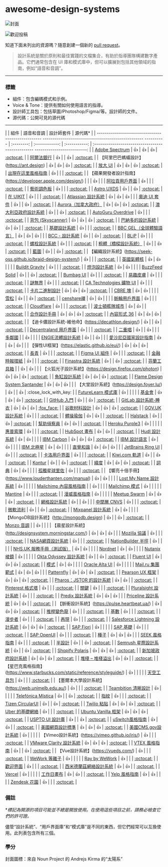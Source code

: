# awesome-design-systems

![封面](../../cover.png)

![歡迎投稿](https://img.shields.io/badge/Contributions-welcome-blue.svg)

知道下面未列出的資源嗎？隨意創建一個新的 [pull request](https://github.com/alexpate/awesome-design-systems/pulls)。

> 設計系統是關於原則和最佳實踐的文檔集合，有助於指導團隊構建數字產品。它們通常包含在 UI 庫和模式庫中，但可以擴展到包括其他領域的指南，例如“語音和音調”。

***

### 標籤

* 組件：包含編碼模式和示例。
* Voice & Tone：提供有關如何使用語言的指導。
* 設計師工具包：包括草圖/Photoshop/Figma/等。設計師的文件。
* 源代碼：公開可見的源代碼

***

\| | 組件 | 語音和音調 | 設計師套件 | 源代碼\* | | -------------------------------------------------- -------------------------------------------------- ---------- | :--------: | :------------: | :-----------: | :------------------------------------------------ --------------------------: | | [Adobe Spectrum](https://spectrum.adobe.com) | 👍 | 👍 | 👍 | [:octocat:](https://github.com/adobe/react-spectrum) | | [阿爾法銀行](https://design.alfabank.ru) | 👍 | | 👍 | [:octocat:](https://github.com/alfa-laboratory/arui-feather) | | 【阿里巴巴螞蟻設計】(https://ant.design) | 👍 | 👍 | 👍 | [:octocat:](https://github.com/ant-design/ant-design/) | | [放大 UI](https://ui.docs.amplify.aws) | 👍 | 👍 | 👍 | [:octocat:](https://github.com/aws-amplify/amplify-ui/) | | [出現在這里風格指南](https://bloom.appearhere.co.uk) | 👍 | | | [:octocat:](https://github.com/appearhere/bloom) | | 【蘋果開發者設計指南】(https://developer.apple.com/design/) | | | 👍 | | | [阿拉貢用戶界面](https://ui.aragon.org) | 👍 | | | [:octocat:](https://github.com/aragon/ui) | | [藝術調色板](https://palette.artsy.net) | 👍 | | | [:octocat:](https://github.com/artsy/palette) | | [Astro UXDS](https://astrouxds.com) | 👍 | | 👍 | [:octocat:](https://github.com/RocketCommunicationsInc/astro-components) | | [在 UIKIT](https://at-ui.github.io/at-ui/#/en) | 👍 | | | [:octocat:](https://github.com/at-ui/at-ui) | | [Atlassian 設計系統](https://atlassian.design) | 👍 | 👍 | 👍 |  | | [奧迪 UI 套件](https://www.audi.com/ci/en/guides/user-interface/introduction.html) | 👍 | | 👍 | [:octocat:](https://github.com/audi/audi-ui) | | [Aurora（加拿大政府）](https://design.gccollab.ca) | 👍 | 👍 | 👍 | [:octocat:](https://github.com/gctools-outilsgc/design-system) | | [澳大利亞政府設計系統](https://designsystem.gov.au) | 👍 | | 👍 | [:octocat:](https://github.com/govau/design-system-components/) | | [AutoGuru Overdrive](http://overdrive.autoguru.io) | 👍 | | | [:octocat:](https://github.com/autoguru-au/overdrive) | | [背包 (Skyscanner)](https://skyscanner.design) | 👍 | 👍 | 👍 | [:octocat:](https://github.com/skyscanner/backpack) | | [巴納多的設計系統](https://design-system.barnardos.org.uk) | 👍 | 👍 | | [:octocat:](https://github.com/barnardos/design-system) | | [基礎設計系統](https://basis.now.sh) | 👍 | | | [:octocat:](https://github.com/moroshko/basis) | | [BBC GEL（全球體驗語言）](https://www.bbc.co.uk/gel) | 👍 | 👍 | 👍 | | | [BCC - 設計系統](https://designsystem.bccfilkom.net) | 👍 | | 👍 | [:octocat:](https://github.com/bccfilkom/designsystem) | | [BLiP](https://design.blip.ai) | 👍 | | | [:octocat:](https://github.com/takenet/blip-toolkit) | | [螺栓設計系統](https://boltdesignsystem.com) | 👍 | | | [:octocat:](https://github.com/boltdesignsystem/bolt) | | [粗體（橋樑設計系統）](https://bold.bridge.ufsc.br) | 👍 | | 👍 | [:octocat:](https://github.com/laboratoriobridge/bold) | | [藍圖](https://blueprintjs.com) | 👍 | | 👍 | [:octocat:](https://github.com/palantir/blueprint) | | 【編織設計系統】(https://seek-oss.github.io/braid-design-system/) | 👍 | | | [:octocat:](https://github.com/seek-oss/braid-design-system) | | [英國氣體核](https://britishgas.design) | 👍 | 👍 | | | | [Buildit Gravity](http://style.buildit.digital) | 👍 | | | [:octocat:](https://github.com/buildit/gravity-ui-web) | | [燈泡設計系統](https://design.bulb.co.uk) | 👍 | 👍 | | | | [BuzzFeed Solid](https://solid.buzzfeed.com) | 👍 | | 👍 | [:octocat:](https://github.com/buzzfeed/solid) | | [Bumbag UI](https://bumbag.style) | 👍 | | | [:octocat:](https://github.com/bumbag/bumbag-ui) | | [易趣皮膚](https://ebay.github.io/skin/) | 👍 | | | [:octocat:](https://github.com/eBay/skin) | | [謎無界](https://boundless.js.org) | 👍 | | | [:octocat:](https://github.com/enigma-io/boundless) | | [CA Technologies 礦物 UI](https://mineral-ui.netlify.app) | 👍 | | | [:octocat:](https://github.com/mineral-ui/mineral-ui) | | [卡片二進制設計](https://github.com/opensource-cards/binary-ui) | 👍 | 👍 | 👍 | [:octocat:](https://github.com/opensource-cards/binary-ui) | | [CBRE 塊](https://blocks.cbrebuild.com) | 👍 | 👍 | | | | [雪松](https://rei.github.io/rei-cedar-docs/) | 👍 | | 👍 | [:octocat:](https://github.com/rei/rei-cedar) | | [censhare禪](https://design.censhare.com) | 👍 | 👍 | | | | [脈輪用戶界面](https://chakra-ui.com) | 👍 | | | [:octocat:](https://github.com/chakra-ui/chakra-ui) | | [Cloudflare](https://cloudflare.github.io/cf-ui/) | 👍 | | | [:octocat:](https://github.com/cloudflare/cf-ui) | | [波士頓艦隊城市](https://patterns.boston.gov) | 👍 | 👍 | | [:octocat:](https://github.com/CityOfBoston/digital) | | [合作設計手冊](https://coop-design-manual.herokuapp.com) | 👍 | 👍 | 👍 | [:octocat:](https://github.com/coopdigital/design-system) | | [內容形式 36](https://f36.contentful.com) | 👍 | 👍 | 👍 | [:octocat:](https://github.com/contentful/forma-36) | | 【迪卡儂設計系統-維他命】(https://decathlon.design/) | 👍 | | 👍 | [:octocat:](https://github.com/decathlon/vitamin-web) | | [Decentraland 用戶界面](https://ui.decentraland.org) | 👍 | | | [:octocat:](https://github.com/decentraland/ui) | | [二重唱](https://www.duetds.com) | 👍 | | 👍 | | | [多鄰國](https://design.duolingo.com) | | 👍 | | | | [ENGIE流體設計系統](https://www.engie.design) | 👍 | | 👍 | | | [愛沙尼亞國家設計指南](https://brand.estonia.ee) | 👍 | 👍 | 👍 | | | 【彈性UI框架】(https://elastic.github.io/eui/) | 👍 | 👍 | 👍 | [:octocat:](https://github.com/elastic/eui) | | [長青](https://evergreen.surge.sh) | 👍 | | | [:octocat:](https://github.com/segmentio/evergreen) | | [Figma UI 組件](https://figma-ui.lessmess.dev) | 👍 | | | [:octocat:](https://github.com/lessmess-dev/figma-ui-components) | | [金融時報摺紙](https://origami.ft.com) | 👍 | | | [:octocat:](https://github.com/Financial-Times/origami) | | [Finastra 設計系統](https://design.fusionfabric.cloud) | 👍 | | 👍 | [:octocat:](https://github.com/fusionfabric/finastra-design-system) | | [芬蘭工具箱](https://toolbox.finland.fi) | | 👍 | 👍 | | | 【火狐光子設計系統】(https://design.firefox.com/photon) | 👍 | 👍 | 👍 | [:octocat:](https://github.com/FirefoxUX/photon) | | [魚缸設計系統](https://fishtank.bna.com) | 👍 | 👍 | 👍 | [:octocat:](https://github.com/bloombergindustry/fishtank-vue) | | [Flame Design System Santander](https://bancosantander.invisionapp.com/dsm/santander-group/flame-ds-santander) | 👍 | 👍 | 👍 | | | 【大堂設計系統】(https://design.foyer.lu/) | 👍 | | 👍 | :close\_lock\_with\_key: | | [FutureLearn 模式庫](https://www.futurelearn.com/pattern-library) | 👍 | | | | | [基金會](https://get.foundation) | 👍 | 👍 | 👍 | [:octocat:](https://github.com/foundation/foundation-sites) | | [GitHub 入門](https://primer.style) | 👍 | | 👍 | [:octocat:](https://github.com/primer/) | | [GitLab 設計系統-睡衣](https://design.gitlab.com) | 👍 | 👍 | 👍 | [:fox\_face:](https://gitlab.com/gitlab-org/design.gitlab.com) | | [谷歌材料設計](https://material.io/guidelines/#introduction-goals) | 👍 | 👍 | 👍 | [:octocat:](https://github.com/material-components/material-components) | | [GOV.UK 設計系統](https://www.gov.uk/design-system) | 👍 | | | [:octocat:](https://github.com/alphagov/govuk-design-system) | | [體操瑜伽](https://gympass.github.io/yoga/) | 👍 | 👍 | | [:octocat:](https://github.com/gympass/yoga) | | [Halstack](https://developer.dxc.com/design/guidelines/principles/overview) | 👍 | | 👍 | [:octocat:](https://github.com/dxc-technology/halstack-style-guide) | | [幫助偵察員](https://style.helpscout.com) | 👍 | 👍 | | [:octocat:](https://github.com/helpscout/seed-framework) | | [Heroku Purple3](https://design.herokai.com) | 👍 | | | | | [惠普索環](https://grommet.github.io) | 👍 | | | [:octocat:](https://github.com/grommet/grommet) | | [HubSpot 畫布](https://canvas.hubspot.com) | 👍 | 👍 | | [:octocat:](https://github.com/HubSpot/canvas) | | [Hudl 設計系統](https://uniform.hudl.com) | 👍 | 👍 | | | | [IBM Carbon](https://www.carbondesignsystem.com) | 👍 | 👍 | 👍 | [:octocat:](https://github.com/ibm/carbon-components) | | [IBM 設計語言](https://www.ibm.com/design/language/) | 👍 | 👍 | | | | [IBM 北極星](https://www.ibm.com/standards/web/) | 👍 | 👍 | | | | [直覺和諧](https://designsystem.quickbooks.com) | 👍 | 👍 | 👍 | | | [JetBrains Ring UI](https://jetbrains.github.io/ring-ui) | 👍 | | | [:octocat:](https://github.com/JetBrains/ring-ui) | | [卡洛用戶界面](https://kalo.design) | 👍 | | | [:octocat:](https://github.com/kalohq/ui) | | [Kiwi.com 軌道](https://orbit.kiwi) | 👍 | | 👍 | [:octocat:](https://github.com/kiwicom/orbit-components/) | | [Kontur](https://guides.kontur.ru) | 👍 | | 👍 | [:octocat:](https://github.com/skbkontur/retail-ui/) | | [緯度](https://www.flexport.com/design) | 👍 | 👍 | 👍 | [:octocat:](https://github.com/flexport/latitude/) | | [詞典](https://lexicondesign.io) | 👍 | 👍 | | | | [孤獨星球里佐](https://rizzo.lonelyplanet.com) | 👍 | | | [:octocat:](https://github.com/lonelyplanet/rizzo) | | 【響亮十倍手冊】(https://www.louderthanten.com/manual) | 👍 | 👍 | | | | [Lost My Name 設計系統](http://design-system.lostmy.name) | 👍 | | | | | [Mailchimp 內容風格指南](https://styleguide.mailchimp.com) | | 👍 | | | | [Mailchimp 模式](https://ux.mailchimp.com/patterns) | 👍 | | | | | [Mantine](https://mantine.dev) | 👍 | | | [:octocat:](https://github.com/mantinedev/mantine) | | [漫威風格指南](https://marvelapp.com/styleguide) | 👍 | | | | | [Meetup Swarm](https://meetup.github.io/swarm-design-system/) | 👍 | 👍 | 👍 | [:octocat:](https://github.com/meetup/swarm-design-system/) | | [網格設計系統](https://www.meshdesignsystem.com) | 👍 | | 👍 | | | [中間層 CNVS](https://mesosphere.github.io/cnvs/) | 👍 | | | [:octocat:](https://github.com/mesosphere/cnvs/) | | [微軟流利](https://www.microsoft.com/design/fluent/) | 👍 | | 👍 | [:octocat:](https://github.com/microsoft/fluentui) | | [Mixpanel 設計系統](https://design.mixpanel.com) | 👍 | 👍 | | | | 【MongoDB設計系統】(http://mongodb.design) | 👍 | | 👍 | [:octocat:](https://github.com/mongodb/design) | | [Monzo 音調](https://monzo.com/tone-of-voice/) | | 👍 | | | | 【晨星設計系統】(http://designsystem.morningstar.com/) | 👍 | 👍 | 👍 | | | [Mozilla 協議](https://protocol.mozilla.org) | 👍 | | | [:octocat:](https://github.com/mozilla/protocol) | | [NASA網頁設計系統](https://nasa.github.io/nasawds-site/) | 👍 | | | [:octocat:](https://github.com/nasa/nasawds) | | [NationBuilder 半徑](https://www.nationbuilder.design) | 👍 | | | | | [NHS.UK 服務手冊（測試版）](https://beta.nhs.uk/service-manual/) | 👍 | 👍 | | | | [Nordnet](https://brand.nordnet.se) | 👍 | 👍 | | | | [Nutanix 棱鏡](https://nutanix.design) | 👍 | | | | | [Okta Odyssey 設計系統](https://odyssey.okta.design) | 👍 | | 👍 | [:octocat:](https://github.com/okta/odyssey) | | [Fluent UI](https://developer.microsoft.com/en-us/fluentui#/) | 👍 | 👍 | 👍 | [:octocat:](https://github.com/microsoft/fluentui) | | [模式](https://ux.opower.com/opattern) | 👍 | 👍 | | | | [Oracle Alta UI](https://www.oracle.com/webfolder/ux/middleware/alta/index.html) | 👍 | | | | | [Mail.ru 集團範式](https://design.mail.ru) | 👍 | 👍 | 👍 | | | [Patternfly](https://www.patternfly.org/v4/) | 👍 | 👍 | 👍 | [:octocat:](https://github.com/patternfly) | | [Pearson UX 框架](https://uxframework.pearson.com) | 👍 | 👍 | 👍 | [:octocat:](https://github.com/Pearson-Higher-Ed/design) | | [Pharos：JSTOR 的設計系統](https://pharos.jstor.org) | 👍 | 👍 | | [:octocat:](https://github.com/ithaka/pharos) | | [Pinterest 格式塔](https://pinterest.github.io/gestalt/#/) | 👍 | | | [:octocat:](https://github.com/pinterest/gestalt) | | [關鍵](https://styleguide.pivotal.io) | 👍 | | | [:octocat:](https://github.com/pivotal-cf/pivotal-ui) | | [Pluralsight 設計系統](https://design-system.pluralsight.com) | 👍 | | | [:octocat:](https://github.com/pluralsight/design-system) | | [Predix 設計系統](https://www.predix-ui.com) | 👍 | 👍 | 👍 | | | [Priceline 設計系統](https://priceline.github.io/design-system/) | 👍 | 👍 | | [:octocat:](https://github.com/priceline/design-system) | | 【脈衝設計系統】(https://pulse.heartbeat.ua/) | 👍 | 👍 | 👍 | [:octocat:](https://github.com/heartbeatua/Pulse-Boilerplate) | | [推桿變色龍](https://pusher.github.io/chameleon/) | 👍 | | | [:octocat:](https://github.com/pusher/chameleon) | | [基數](https://radix.modulz.app/docs/getting-started/) | 👍 | | | [:octocat:](https://github.com/modulz/radix) | | [漫步者](https://rambler-digital-solutions.github.io/rambler-ui/) | 👍 | | | [:octocat:](https://github.com/rambler-digital-solutions/rambler-ui) | | [再現](https://balena-io-modules.github.io/rendition/) | 👍 | | | [:octocat:](https://github.com/balena-io-modules/rendition/) | | [Salesforce Lightning 設計系統](https://www.lightningdesignsystem.com) | 👍 | 👍 | 👍 | [:octocat:](https://github.com/salesforce-ux/design-system) | | [SAP Fiori](https://experience.sap.com/fiori-design/) | 👍 | | | | | [SAP 基礎](https://github.com/SAP/fundamental) | 👍 | | | [:octocat:](https://github.com/SAP/fundamental) | | [SAP OpenUI](https://github.com/SAP/openui5) | 👍 | | | [:octocat:](https://github.com/SAP/openui5) | | [種子](https://sproutsocial.com/seeds) | 👍 | 👍 | 👍 | | | [SEEK 風格指南](https://seek-oss.github.io/seek-style-guide/) | 👍 | | | [:octocat:](https://github.com/seek-oss/seek-style-guide) | | [半設計](https://semi.design/en-US) | 👍 | | 👍 | [:octocat:](https://github.com/DouyinFE/semi-design) | | [Semrush 星際設計系統](https://i.semrush.com) | 👍 | | 👍 | [:octocat:](https://github.com/semrush/intergalactic) | | [Shopify Polaris](https://polaris.shopify.com) | 👍 | 👍 | 👍 | [:octocat:](https://github.com/Shopify/polaris) | | [新加坡政府設計系統](https://www.designsystem.tech.gov.sg) | 👍 | 👍 | 👍 | [:octocat:](https://github.com/govtechsg/sgds) | | [堆棧 – 堆棧溢出](https://stackoverflow.design) | 👍 | 👍 | | [:octocat:](https://github.com/StackExchange/Stacks) | | 【星巴克風格指南】(https://www.starbucks.com/static/reference/styleguide/) | 👍 | | | | | [天空工具包](https://www.sky.com/toolkit) | 👍 | | | [:octocat:](https://github.com/sky-uk/toolkit) | | 【墨爾本大學設計系統】(https://web.unimelb.edu.au/) | 👍 | | | [:octocat:](https://github.com/unimelb/unimelb-design-system) | | [Teambition 清晰設計](https://design.teambition.com) | 👍 | | | | | [Telefónica Mística](https://brandfactory.telefonica.com/mistica) | 👍 | | 👍 | [:octocat:](https://github.com/Telefonica/mistica) | | [指紋](https://thumbprint.design) | 👍 | | | [:octocat:](https://github.com/thumbtack/thumbprint) | | [Tizen CircularUI](https://developer.samsung.com/one-ui-watch-tizen) | 👍 | | 👍 | [:octocat:](https://github.com/Samsung/Tizen.CircularUI) | | [Twilio 粘貼](https://paste.twilio.design) | 👍 | 👍 | 👍 | [:octocat:](https://github.com/twilio-labs/paste) | | [Uber 的基礎網絡](https://baseweb.design) | 👍 | | | [:octocat:](https://github.com/uber-web/baseui) | | [Ubuntu Vanilla 框架](https://vanillaframework.io) | 👍 | 👍 | 👍 | [:octocat:](https://github.com/canonical-web-and-design/vanilla-framework) | | [USPTO UI 設計庫](https://uspto.github.io/designpatterns/index.html) | 👍 | | 👍 | [:octocat:](https://github.com/uspto/designpatterns) | | [uSwitch風格指南](https://ustyle.guide) | 👍 | 👍 | | [:octocat:](https://github.com/uswitch/ustyle) | | [美國網頁設計標準](https://designsystem.digital.gov) | 👍 | 👍 | 👍 | [:octocat:](https://github.com/uswds/uswds) | | [美國CMS.gov設計系統](https://design.cms.gov) | 👍 | | | | | 【Vimeo設計系統】(https://vimeo.github.io/iris/) | 👍 | | | [:octocat:](https://github.com/vimeo/iris) | | [VMware Clarity 設計系統](https://clarity.design) | 👍 | 👍 | 👍 | [:octocat:](https://github.com/vmware/clarity) | | [VTEX 風格指南](https://styleguide.vtex.com) | 👍 | | 👍 | [:octocat:](https://github.com/vtex/styleguide) | | 【Vue設計系統】(https://vueds.com/) | 👍 | | | [:octocat:](https://github.com/viljamis/vue-design-system) | | [WeWork 等離子](http://plasma.guide) | 👍 | | | | | [Ray by WeWork](https://ray.wework.com) | 👍 | | | [:octocat:](https://github.com/wework/ray) | | [歡迎界面](http://www.welcome-ui.com) | 👍 | | | [:octocat:](https://github.com/WTTJ/welcome-ui) | | [西米德蘭茲網絡設計系統](https://designsystem.wmnetwork.co.uk) | 👍 | 👍 | | [:octocat:](https://github.com/wmcadigital/wmn-design-system) | | [Vercel](https://vercel.com/design) | 👍 | | | | | [工作日畫布](https://design.workday.com) | 👍 | 👍 | | [:octocat:](https://github.com/Workday/canvas-kit) | | [Yelp 風格指南](https://www.yelp.com/styleguide) | 👍 | 👍 | | | | [Zendesk 花園](https://garden.zendesk.com) | 👍 | | | [:octocat:](https://github.com/zendeskgarden) |

### 備註

\*_標記為開源的項目可能並不總是開放使用。在使用這些項目之前，請務必檢查它們的許可證。_

儘管“設計系統”、“用戶界面庫”和“模式庫”是不同的東西，但它們經常可以互換使用。此列表包含所有三個。

### 學分

封面圖標：來自 Noun Project 的 Andrejs Kirma 的“太陽系”
